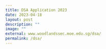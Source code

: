```yaml
---
title: DSA Application 2023
date: 2023-04-18
layout: post
description: ""
image: ""
external: www.woodlandssec.moe.edu.sg/dsa/
permalink: /dsa/
---
```

